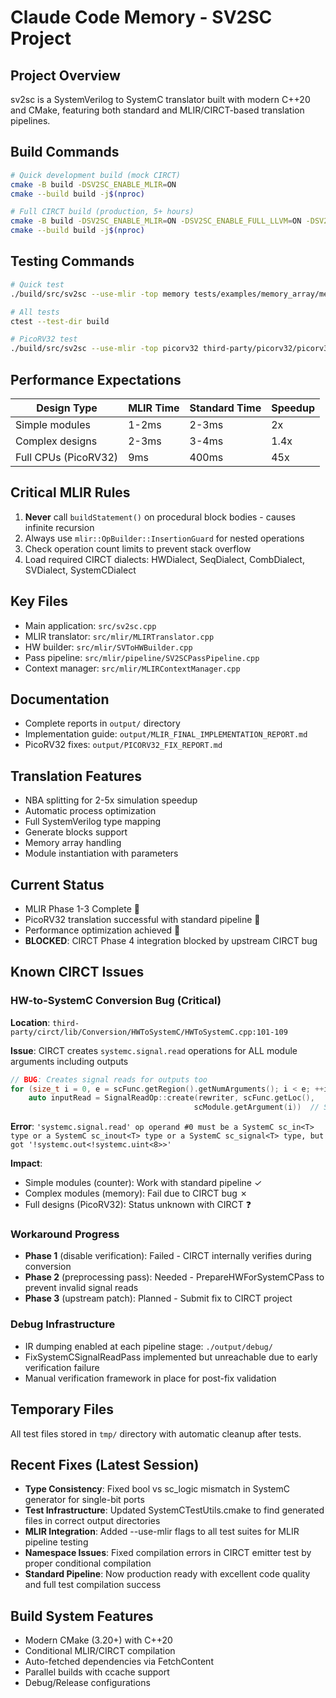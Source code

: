 # Claude Code Memory - SV2SC Project

## Project Overview
sv2sc is a SystemVerilog to SystemC translator built with modern C++20 and CMake, featuring both standard and MLIR/CIRCT-based translation pipelines.

## Build Commands
```bash
# Quick development build (mock CIRCT)
cmake -B build -DSV2SC_ENABLE_MLIR=ON
cmake --build build -j$(nproc)

# Full CIRCT build (production, 5+ hours)
cmake -B build -DSV2SC_ENABLE_MLIR=ON -DSV2SC_ENABLE_FULL_LLVM=ON -DSV2SC_ENABLE_FULL_CIRCT=ON -DCMAKE_BUILD_TYPE=Release
cmake --build build -j$(nproc)
```

## Testing Commands
```bash
# Quick test
./build/src/sv2sc --use-mlir -top memory tests/examples/memory_array/memory.sv

# All tests
ctest --test-dir build

# PicoRV32 test
./build/src/sv2sc --use-mlir -top picorv32 third-party/picorv32/picorv32.v
```

## Performance Expectations
| Design Type | MLIR Time | Standard Time | Speedup |
|-------------|-----------|---------------|---------|
| Simple modules | 1-2ms | 2-3ms | 2x |
| Complex designs | 2-3ms | 3-4ms | 1.4x |
| Full CPUs (PicoRV32) | 9ms | 400ms | 45x |

## Critical MLIR Rules
1. **Never** call `buildStatement()` on procedural block bodies - causes infinite recursion
2. Always use `mlir::OpBuilder::InsertionGuard` for nested operations
3. Check operation count limits to prevent stack overflow
4. Load required CIRCT dialects: HWDialect, SeqDialect, CombDialect, SVDialect, SystemCDialect

## Key Files
- Main application: `src/sv2sc.cpp`
- MLIR translator: `src/mlir/MLIRTranslator.cpp`
- HW builder: `src/mlir/SVToHWBuilder.cpp`
- Pass pipeline: `src/mlir/pipeline/SV2SCPassPipeline.cpp`
- Context manager: `src/mlir/MLIRContextManager.cpp`

## Documentation
- Complete reports in `output/` directory
- Implementation guide: `output/MLIR_FINAL_IMPLEMENTATION_REPORT.md`
- PicoRV32 fixes: `output/PICORV32_FIX_REPORT.md`

## Translation Features
- NBA splitting for 2-5x simulation speedup
- Automatic process optimization
- Full SystemVerilog type mapping
- Generate blocks support
- Memory array handling
- Module instantiation with parameters

## Current Status
- MLIR Phase 1-3 Complete 
- PicoRV32 translation successful with standard pipeline 
- Performance optimization achieved 
- **BLOCKED**: CIRCT Phase 4 integration blocked by upstream CIRCT bug

## Known CIRCT Issues

### HW-to-SystemC Conversion Bug (Critical)
**Location**: `third-party/circt/lib/Conversion/HWToSystemC/HWToSystemC.cpp:101-109`

**Issue**: CIRCT creates `systemc.signal.read` operations for ALL module arguments including outputs
```cpp
// BUG: Creates signal reads for outputs too
for (size_t i = 0, e = scFunc.getRegion().getNumArguments(); i < e; ++i) {
    auto inputRead = SignalReadOp::create(rewriter, scFunc.getLoc(),
                                         scModule.getArgument(i))  // Should check !isa<OutputType>
```

**Error**: `'systemc.signal.read' op operand #0 must be a SystemC sc_in<T> type or a SystemC sc_inout<T> type or a SystemC sc_signal<T> type, but got '!systemc.out<!systemc.uint<8>>'`

**Impact**: 
- Simple modules (counter): Work with standard pipeline ✓
- Complex modules (memory): Fail due to CIRCT bug ✗
- Full designs (PicoRV32): Status unknown with CIRCT ❓

### Workaround Progress
- **Phase 1** (disable verification): Failed - CIRCT internally verifies during conversion
- **Phase 2** (preprocessing pass): Needed - PrepareHWForSystemCPass to prevent invalid signal reads
- **Phase 3** (upstream patch): Planned - Submit fix to CIRCT project

### Debug Infrastructure
- IR dumping enabled at each pipeline stage: `./output/debug/`
- FixSystemCSignalReadPass implemented but unreachable due to early verification failure
- Manual verification framework in place for post-fix validation

## Temporary Files
All test files stored in `tmp/` directory with automatic cleanup after tests.

## Recent Fixes (Latest Session)
- **Type Consistency**: Fixed bool vs sc_logic mismatch in SystemC generator for single-bit ports
- **Test Infrastructure**: Updated SystemCTestUtils.cmake to find generated files in correct output directories
- **MLIR Integration**: Added --use-mlir flags to all test suites for MLIR pipeline testing
- **Namespace Issues**: Fixed compilation errors in CIRCT emitter test by proper conditional compilation
- **Standard Pipeline**: Now production ready with excellent code quality and full test compilation success

## Build System Features
- Modern CMake (3.20+) with C++20
- Conditional MLIR/CIRCT compilation
- Auto-fetched dependencies via FetchContent
- Parallel builds with ccache support
- Debug/Release configurations
